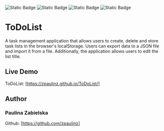 ![Static Badge](https://img.shields.io/badge/JAVASCRIPT-brightgreen?style=for-the-badge&color=%23FFD700)
![Static Badge](https://img.shields.io/badge/CSS-brightgreen?style=for-the-badge&color=%236600FF)
![Static Badge](https://img.shields.io/badge/Bootstrap-brightgreen?style=for-the-badge&color=rgb(115%2C%2044%2C%20189))
![Static Badge](https://img.shields.io/badge/HTML-brightgreen?style=for-the-badge&color=%23FF0033)

# ToDoList
A task management application that allows users to create, delete and store task lists in the browser's localStorage. Users can export data to a JSON file and import it from a file. Additionally, the application allows users to edit the list title.

## Live Demo
ToDoList: [https://zpaulinz.github.io/ToDoList/]

## Author
### Paulina Zabielska 
Github: [https://github.com/zpaulinz]
